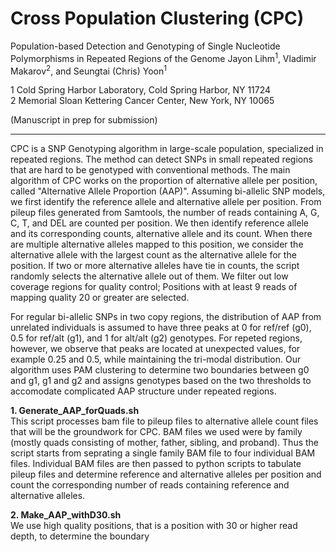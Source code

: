 # Cross Population Clustering (CPC)
Population-based Detection and Genotyping of Single Nucleotide Polymorphisms in Repeated Regions of the Genome
Jayon Lihm<sup>1</sup>, Vladimir Makarov<sup>2</sup>, and Seungtai (Chris) Yoon<sup>1</sup>  

1 Cold Spring Harbor Laboratory, Cold Spring Harbor, NY 11724  
2 Memorial Sloan Kettering Cancer Center, New York, NY 10065

(Manuscript in prep for submission)

---

CPC is a SNP Genotyping algorithm in large-scale population, specialized in repeated regions. The method can detect SNPs in small repeated regions that are hard to be genotyped with conventional methods. The main algorithm of CPC works on the proportion of alternative allele per position, called "Alternative Allele Proportion (AAP)". Assuming bi-allelic SNP models, we first identify the reference allele and alternative allele per position. From pileup files generated from Samtools, the number of reads containing A, G, C, T, and DEL are counted per position. We then identify reference allele and its corresponding counts, alternative allele and its count. When there are multiple alternative alleles mapped to this position, we consider the alternative allele with the largest count as the alternative allele for the position. If two or more alternative alleles have tie in counts, the script randomly selects the alternative allele out of them. We filter out low coverage regions for quality control; Positions with at least 9 reads of mapping quality 20 or greater are selected.  

For regular bi-allelic SNPs in two copy regions, the distribution of AAP from unrelated individuals is assumed to have three peaks at 0 for ref/ref (g0), 0.5 for ref/alt (g1), and 1 for alt/alt (g2) genotypes. For repeted regions, however, we observe that peaks are located at unexpected values, for example 0.25 and 0.5, while maintaining the tri-modal distribution. Our algorithm uses PAM clustering to determine two boundaries between g0 and g1, g1 and g2 and assigns genotypes based on the two thresholds to accomodate complicated AAP structure under repeated regions.


**1. Generate_AAP_forQuads.sh**  
This script processes bam file to pileup files to alternative allele count files that will be the groundwork for CPC. BAM files we used were by family (mostly quads consisting of mother, father, sibling, and proband). Thus the script starts from seprating a single family BAM file to four individual BAM files. Individual BAM files are then passed to python scripts to tabulate pileup files and determine reference and alternative alleles per position and count the corresponding number of reads containing reference and alternative alleles.  


**2. Make_AAP_withD30.sh**  
We use high quality positions, that is a position with 30 or higher read depth, to determine the boundary 
